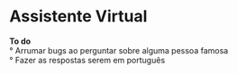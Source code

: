 # Assistente Virtual
<strong>To do</strong><br>
° Arrumar bugs ao perguntar sobre alguma pessoa famosa<br>
° Fazer as respostas serem em português<br>
